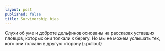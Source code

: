 ```yaml
---
layout: post
published: false
title: Survivorship bias
---
```

Слухи об уме и доброте дельфинов основаны на рассказах уставших пловцов, которых они толкали к берегу. Но мы не можем услышать тех, кого они толкали в другую сторону
{:.pullout}